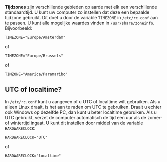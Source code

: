 **Tijdzones** zijn verschillende gebieden op aarde met elk een verschillende standaardtijd. U kunt uw computer zo instellen dat deze een bepaalde tijdzone gebruikt. Dit doet u door de variable `TIMEZONE` in `/etc/rc.conf` aan te passen. U kunt alle mogelijke waardes vinden in `/usr/share/zoneinfo`. Bijvoorbeeld:

```
TIMEZONE="Europe/Amsterdam"

```

of

```
TIMEZONE="Europe/Brussels"

```

of

```
TIMZONE="America/Paramaribo"

```

## UTC of localtime?

In `/etc/rc.conf` kunt u aangeven of u UTC of localtime wilt gebruiken. Als u alleen Linux draait, is het aan te raden om UTC te gebruiken. Draait u echter ook Windows op dezelfde PC, dan kunt u beter localtime gebruiken. Als u UTC gebruikt, verzet de computer automatisch de tijd een uur als de zomer- of wintertijd ingaat. U kunt dit instellen door middel van de variable `HARDWARECLOCK`:

```
HARDWARECLOCK="UTC"

```

of

```
HARDWARECLOCK="localtime"

```